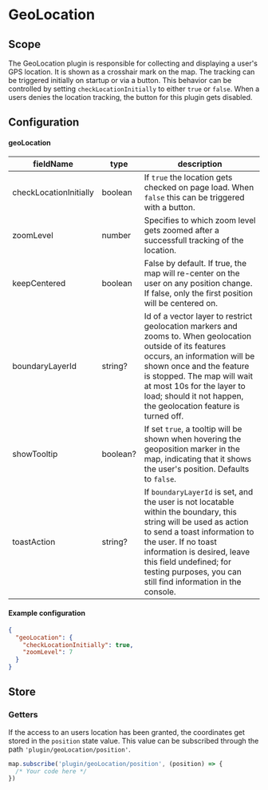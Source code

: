# GeoLocation

## Scope

The GeoLocation plugin is responsible for collecting and displaying a user's GPS location. It is shown as a crosshair mark on the map.
The tracking can be triggered initially on startup or via a button. This behavior can be controlled by setting `checkLocationInitially` to
either `true` or `false`. When a users denies the location tracking, the button for this plugin gets disabled.

## Configuration

#### geoLocation

| fieldName              | type    | description                                                                                                                                                                                                                                                                                         |
| ---------------------- | ------- | --------------------------------------------------------------------------------------------------------------------------------------------------------------------------------------------------------------------------------------------------------------------------------------------------- |
| checkLocationInitially | boolean | If `true` the location gets checked on page load. When `false` this can be triggered with a button.                                                                                                                                                                                                 |
| zoomLevel              | number  | Specifies to which zoom level gets zoomed after a successfull tracking of the location.                                                                                                                                                                                                             |
| keepCentered           | boolean | False by default. If true, the map will re-center on the user on any position change. If false, only the first position will be centered on.                                                                                                                                                        |
| boundaryLayerId        | string? | Id of a vector layer to restrict geolocation markers and zooms to. When geolocation outside of its features occurs, an information will be shown once and the feature is stopped. The map will wait at most 10s for the layer to load; should it not happen, the geolocation feature is turned off. |
| showTooltip | boolean? | If set `true`, a tooltip will be shown when hovering the geoposition marker in the map, indicating that it shows the user's position. Defaults to `false`. |
| toastAction            | string? | If `boundaryLayerId` is set, and the user is not locatable within the boundary, this string will be used as action to send a toast information to the user. If no toast information is desired, leave this field undefined; for testing purposes, you can still find information in the console.    |

#### Example configuration

```json
{
  "geoLocation": {
    "checkLocationInitially": true,
    "zoomLevel": 7
  }
}
```

## Store

### Getters

If the access to an users location has been granted, the coordinates get stored in the `position` state value. This value can be subscribed through the path `'plugin/geoLocation/position'`.

```js
map.subscribe('plugin/geoLocation/position', (position) => {
  /* Your code here */
})
```
